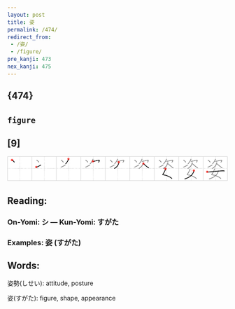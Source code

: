 ```yaml
---
layout: post
title: 姿
permalink: /474/
redirect_from:
 - /姿/
 - /figure/
pre_kanji: 473
nex_kanji: 475
---
```


## {474}

## `figure`

## [9]

<div class="stroke"><img src="../images/E5A7BF.png" /></div>

## Reading:

### On-Yomi: シ &mdash; Kun-Yomi: すがた

### Examples: 姿 (すがた)

## Words:

姿勢(しせい): attitude, posture

姿(すがた): figure, shape, appearance
